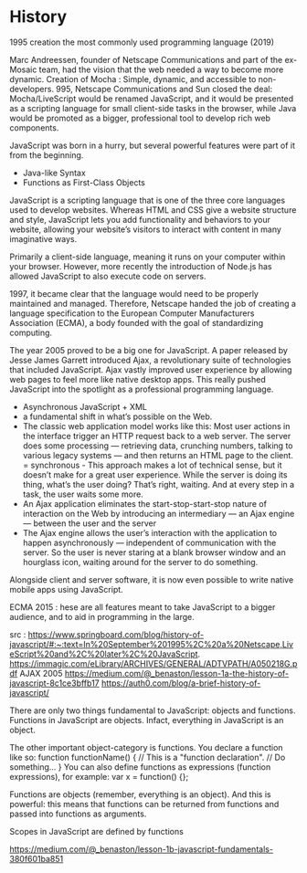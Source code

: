 # History

1995 creation
the most commonly used programming language (2019)

Marc Andreessen, founder of Netscape Communications and part of the ex-Mosaic team, had the vision that the web needed a way to become more dynamic. Creation of Mocha : Simple, dynamic, and accessible to non-developers.
995, Netscape Communications and Sun closed the deal: Mocha/LiveScript would be renamed JavaScript, and it would be presented as a scripting language for small client-side tasks in the browser, while Java would be promoted as a bigger, professional tool to develop rich web components.

JavaScript was born in a hurry, but several powerful features were part of it from the beginning.

- Java-like Syntax
- Functions as First-Class Objects

JavaScript is a scripting language that is one of the three core languages used to develop websites.
Whereas HTML and CSS give a website structure and style, JavaScript lets you add functionality and behaviors to your website, allowing your website’s visitors to interact with content in many imaginative ways.

Primarily a client-side language, meaning it runs on your computer within your browser.
However, more recently the introduction of Node.js has allowed JavaScript to also execute code on servers.

1997, it became clear that the language would need to be properly maintained and managed. Therefore, Netscape handed the job of creating a language specification to the European Computer Manufacturers Association (ECMA), a body founded with the goal of standardizing computing.

The year 2005 proved to be a big one for JavaScript. A paper released by Jesse James Garrett introduced Ajax, a revolutionary suite of technologies that included JavaScript. Ajax vastly improved user experience by allowing web pages to feel more like native desktop apps. This really pushed JavaScript into the spotlight as a professional programming language.

- Asynchronous JavaScript + XML
- a fundamental shift in what’s
  possible on the Web.
- The classic web application model works like this: Most user actions in the interface
  trigger an HTTP request back to a web server. The server does some processing —
  retrieving data, crunching numbers, talking to various legacy systems — and then
  returns an HTML page to the client.
  = synchronous - This approach makes a lot of technical sense, but it doesn’t make for a great user
  experience. While the server is doing its thing, what’s the user doing? That’s right,
  waiting. And at every step in a task, the user waits some more.
- An Ajax application eliminates the start-stop-start-stop nature of interaction on the Web
  by introducing an intermediary — an Ajax engine — between the user and the server
- The Ajax engine allows the user’s interaction with the
  application to happen asynchronously — independent of communication with the server.
  So the user is never staring at a blank browser window and an hourglass icon, waiting
  around for the server to do something.

Alongside client and server software, it is now even possible to write native mobile apps using JavaScript.

ECMA 2015 : hese are all features meant to take JavaScript to a bigger audience, and to aid in programming in the large.

src :
https://www.springboard.com/blog/history-of-javascript/#:~:text=In%20September%201995%2C%20a%20Netscape,LiveScript%20and%2C%20later%2C%20JavaScript.
https://immagic.com/eLibrary/ARCHIVES/GENERAL/ADTVPATH/A050218G.pdf AJAX 2005
https://medium.com/@_benaston/lesson-1a-the-history-of-javascript-8c1ce3bffb17
https://auth0.com/blog/a-brief-history-of-javascript/

There are only two things fundamental to JavaScript: objects and functions.
Functions in JavaScript are objects. Infact, everything in JavaScript is an object.

The other important object-category is functions. You declare a function like so:
function functionName() { // This is a "function declaration".
// Do something…
}
You can also define functions as expressions (function expressions), for example:
var x = function() {};

Functions are objects (remember, everything is an object). And this is powerful: this means that functions can be returned from functions and passed into functions as arguments.

Scopes in JavaScript are defined by functions

https://medium.com/@_benaston/lesson-1b-javascript-fundamentals-380f601ba851
